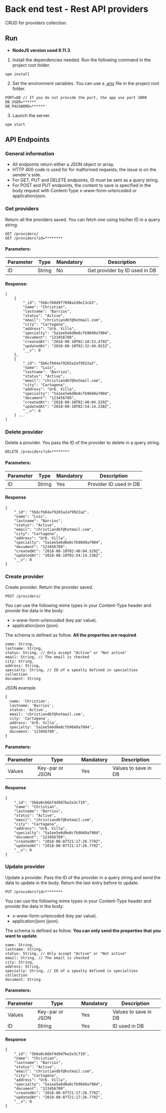 # Back end test - Rest API providers

CRUD for providers collection.

## Run

* **NodeJS version used 8.11.3**.

1. Install the dependencies needed. Run the following command in the project root folder. 
```
npm install
```

2. Set the environment variables. You can use a [.env](https://github.com/motdotla/dotenv) file in the project root folder.
```
PORT=80 // If you do not provide the port, the app use port 3000
DB_USER=******
DB_PASSWORD=******
```

3. Launch the server.
```
npm start
```

## API Endpoints

### General information
* All endpoints return either a JSON object or array.
* HTTP 400 code is used for for malformed requests; the issue is on the sender's side.
* For GET, PUT and DELETE endpoints, ID must be sent as a query string.
* For POST and PUT endpoints, the content to save is specified in the body request with Content-Type x-www-form-urlencoded or application/json.

### Get providers

Return all the providers saved. You can fetch one using his/her ID in a query string.

```
GET /providers/
GET /providers?id=********
```

#### Parameters:
| Parameter    | Type          | Mandatory  | Description                   |
| ------------- |---------------|------------|-------------------------------|
| ID            | String        | No         | Get provider by ID used in DB |

#### Response:
```
[
    {
        "_id": "5b6cf60d9f7098a249e13cb2",
        "name": "Christian",
        "lastname": "Barrios",
        "status": "Active",
        "email": "christiandbf@hotmail.com",
        "city": "Cartagena",
        "address": "Urb. Villa",
        "specialty": "5a1ee5e6d0e8cfb9049a7904",
        "document": "123456789",
        "createdAt": "2018-08-10T02:18:53.479Z",
        "updatedAt": "2018-08-10T02:32:44.015Z",
        "__v": 0
    },
    {
        "_id": "5b6cfb04a79265a2af9922a2",
        "name": "Luis",
        "lastname": "Barrios",
        "status": "Active",
        "email": "christiandbf@hotmail.com",
        "city": "Cartagena",
        "address": "Urb. Villa",
        "specialty": "5a1ee5e6d0e8cfb9049a7904",
        "document": "123456789",
        "createdAt": "2018-08-10T02:40:04.529Z",
        "updatedAt": "2018-08-10T02:54:14.238Z",
        "__v": 0
    } ...
]
```

### Delete provider

Delete a provider. You pass the ID of the provider to delete in a query string.

```
DELETE /providers?id=********
```

#### Parameters:
| Parameter    | Type          | Mandatory  | Description                   |
| ------------- |---------------|------------|-------------------------------|
| ID            | String        | Yes        | Provider ID used in DB        |

#### Response 
```
{
    "_id": "5b6cfb04a79265a2af9922a2",
    "name": "Luis",
    "lastname": "Barrios",
    "status": "Active",
    "email": "christiandbf@hotmail.com",
    "city": "Cartagena",
    "address": "Urb. Villa",
    "specialty": "5a1ee5e6d0e8cfb9049a7904",
    "document": "123456789",
    "createdAt": "2018-08-10T02:40:04.529Z",
    "updatedAt": "2018-08-10T02:54:14.238Z",
    "__v": 0
}
```

### Create provider
Create provider. Return the provider saved. 

```
POST /providers/
```

You can use the following mime types in your Content-Type header and provide the data in the body:
* x-www-form-urlencoded (key par value).
* application/json (json).

The schema is defined as follow. **All the properties are required**.
```
name: String,
lastname: String,
status: String, // Only accept "Active" or "Not active"
email: String, // The email is checked
city: String,  
address: String,
specialty: String, // ID of a spealty defined in specialties collection
document: String
```

JSON example.
```
{
  name: 'Christian',
  lastname: 'Barrios',
  status: 'Active',
  email: 'christiandbf@hotmail.com',
  city: 'Cartagena',
  address: 'Urb. Villa',
  specialty: '5a1ee5e6d0e8cfb9049a7904',
  document: '123456789',
}
```

#### Parameters:
| Parameter    | Type            | Mandatory  | Description                   |
| -------------|-----------------|------------|-------------------------------|
| Values       | Key-par or JSON | Yes        | Values to save in DB          |

#### Response
```
{
    "_id": "5b6a0c66bf4d9d7be2e3c719",
    "name": "Christian",
    "lastname": "Barrios",
    "status": "Active",
    "email": "christiandbf@hotmail.com",
    "city": "Cartagena",
    "address": "Urb. Villa",
    "specialty": "5a1ee5e6d0e8cfb9049a7904",
    "document": "123456789",
    "createdAt": "2018-08-07T21:17:26.779Z",
    "updatedAt": "2018-08-07T21:17:26.779Z",
    "__v": 0
}
```

### Update provider

Update a provider. Pass the ID of the provider in a query string and send the data to update in the body. Return the last entry before to update.

```
PUT /providers?id=********
```

You can use the following mime types in your Content-Type header and provide the data in the body:
* x-www-form-urlencoded (key par value).
* application/json (json).

The schema is defined as follow. **You can only send the properties that you want to update**.
```
name: String,
lastname: String,
status: String, // Only accept "Active" or "Not active"
email: String, // The email is checked
city: String,  
address: String,
specialty: String, // ID of a spealty defined in specialties collection
document: String
```

#### Parameters:
| Parameter    | Type            | Mandatory  | Description                   |
| -------------|-----------------|------------|-------------------------------|
| Values       | Key-par or JSON | Yes        | Values to save in DB          |
| ID           | String          | Yes        | ID used in DB                 |

#### Response
```
{
    "_id": "5b6a0c66bf4d9d7be2e3c719",
    "name": "Christian",
    "lastname": "Barrios",
    "status": "Active",
    "email": "christiandbf@hotmail.com",
    "city": "Cartagena",
    "address": "Urb. Villa",
    "specialty": "5a1ee5e6d0e8cfb9049a7904",
    "document": "123456789",
    "createdAt": "2018-08-07T21:17:26.779Z",
    "updatedAt": "2018-08-07T21:17:26.779Z",
    "__v": 0
}
```
